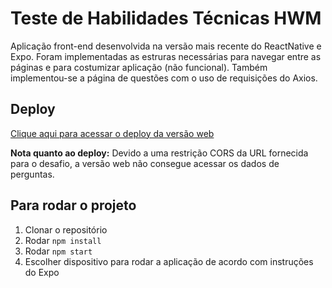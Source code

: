 # Teste de Habilidades Técnicas HWM

Aplicação front-end desenvolvida na versão mais recente do ReactNative e Expo. Foram implementadas as estruras necessárias para navegar entre as páginas e para costumizar aplicação (não funcional). Também implementou-se a página de questões com o uso de requisições do Axios.

## Deploy

[Clique aqui para acessar o deploy da versão web](https://desafio-hwm.vercel.app/)

**Nota quanto ao deploy:** Devido a uma restrição CORS da URL fornecida para o desafio, a versão web não consegue acessar os dados de perguntas.

## Para rodar o projeto

1. Clonar o repositório
2. Rodar `npm install`
3. Rodar `npm start`
4. Escolher dispositivo para rodar a aplicação de acordo com instruções do Expo
